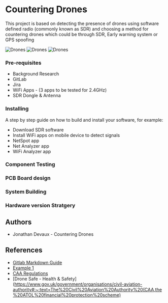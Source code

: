 # Countering Drones
This project is based on detecting the presence of drones using software defined radio (commonly known as SDR) and choosing a method for countering drones which could be through SDR, Early warning system or GPS spoofing

![Drones](https://th.bing.com/th/id/OIP.6me6O0jtox3F-oLnPkht7gAAAA?pid=Api&w=203&h=110.02710027100271&c=7&dpr=1.25)
![Drones](https://images.idgesg.net/images/article/2020/01/snaptain-a15-drones-100827817-medium.jpg)
![Drones](https://th.bing.com/th/id/OIP.yMRWe5ACo5VgFNM4ISvhtgHaD8?pid=Api&w=203&h=108.1609375&c=7&dpr=1.25)


### Pre-requisites

* Background Research
* GitLab
* Jira
* WiFi Apps - (3 apps to be tested for 2.4GHz)
* SDR Dongle & Antenna

### Installing
A step by step guide on how to build and install your software, for example:

* Download SDR software
* Install WiFi apps on mobile device to detect signals
* NetSpot app
* Net Analyzer app
* WiFi Analyzer app


 
### Component Testing
### PCB Board design
### System Building
### Hardware version Stratgery

## Authors

* Jonathan Devaux - Countering Drones

## References
* [Gitlab Markdown Guide](https://docs.gitlab.com/ee/user/markdown.html)
* [Example 1](https://github.com/erasmus-without-paper/ewp-specs-sec-intro/tree/v2.0.2)
* [CAA Regulations](https://www.caa.co.uk/Consumers/Unmanned-aircraft/Recreational-drones/Recreational-drone-flights)
* [Drone Safe - Health & Safety](https://www.gov.uk/government/organisations/civil-aviation-authority#:~:text=The%20Civil%20Aviation%20Authority%20(CAA,the%20ATOL%20financial%20protection%20scheme)



